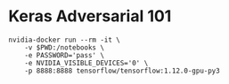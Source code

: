 # Keras Adversarial 101

    nvidia-docker run --rm -it \
        -v $PWD:/notebooks \
        -e PASSWORD='pass' \
        -e NVIDIA_VISIBLE_DEVICES='0' \
        -p 8888:8888 tensorflow/tensorflow:1.12.0-gpu-py3